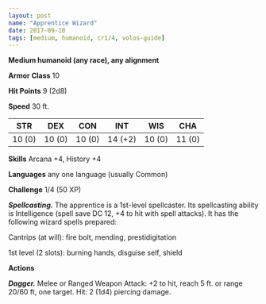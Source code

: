 ```yaml
---
layout: post
name: "Apprentice Wizard"
date: 2017-09-10
tags: [medium, humanoid, cr1/4, volos-guide]
---
```


**Medium humanoid (any race), any alignment**

**Armor Class** 10

**Hit Points** 9 (2d8)

**Speed** 30 ft.

|   STR   |   DEX   |   CON   |   INT   |   WIS   |   CHA   |
|:-----:|:-----:|:-----:|:-----:|:-----:|:-----:|
| 10 (0) | 10 (0) | 10 (0) | 14 (+2) | 10 (0) | 11 (0) |

**Skills** Arcana +4, History +4

**Languages** any one language (usually Common)

**Challenge** 1/4 (50 XP)

***Spellcasting.*** The apprentice is a 1st-level spellcaster. Its spellcasting ability is Intelligence (spell save DC 12, +4 to hit with spell attacks). It has the following wizard spells prepared:

Cantrips (at will): fire bolt, mending, prestidigitation

1st level (2 slots): burning hands, disguise self, shield

**Actions**

***Dagger.*** Melee or Ranged Weapon Attack: +2 to hit, reach 5 ft. or range 20/60 ft, one target. Hit: 2 (1d4) piercing damage.

